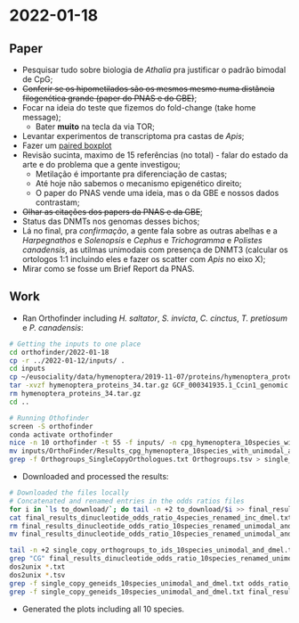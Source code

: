 # 2022-01-18

## Paper
- Pesquisar tudo sobre biologia de *Athalia* pra justificar o padrão bimodal de CpG;
- ~~Conferir se os hipometilados são os mesmos mesmo numa distância filogenética grande (paper do PNAS e do GBE)~~;
- Focar na ideia do teste que fizemos do fold-change (take home message);
	- Bater **muito** na tecla da via TOR;
- Levantar experimentos de transcriptoma pra castas de *Apis*;
- Fazer um [paired boxplot](https://rpkgs.datanovia.com/ggpubr/reference/ggpaired.html)
- Revisão sucinta, maximo de 15 referências (no total) - falar do estado da arte e do problema que a gente investigou;
	- Metilação é importante pra diferenciação de castas;
	- Até hoje não sabemos o mecanismo epigenético direito;
	- O paper do PNAS vende uma ideia, mas o da GBE e nossos dados contrastam;
- ~~Olhar as citações dos papers da PNAS e da GBE~~;
- Status das DNMTs nos genomas desses bichos;
- Lá no final, pra _confirmação_, a gente fala sobre as outras abelhas e a *Harpegnathos* e *Solenopsis* e *Cephus* e *Trichogramma* e *Polistes canadensis*, as utilmas unimodais com presença de DNMT3 (calcular os ortologos 1:1 incluindo eles e fazer os scatter com *Apis* no eixo X);
- Mirar como se fosse um Brief Report da PNAS.

## Work
- Ran Orthofinder including *H. saltator*, *S. invicta*, *C. cinctus*, *T. pretiosum* e *P. canadensis*:
```bash
# Getting the inputs to one place
cd orthofinder/2022-01-18
cp -r ../2022-01-12/inputs/ .
cd inputs
cp ~/eusociality/data/hymenoptera/2019-11-07/proteins/hymenoptera_proteins_34.tar.gz .
tar -xvzf hymenoptera_proteins_34.tar.gz GCF_000341935.1_Ccin1_genomic.gbff_nt.fasta.longest.fasta.ids.txt.aa.fa GCF_003227715.1_Hsal_v8.5_genomic.gbff_nt.fasta.longest.fasta.ids.txt.aa.fa GCF_001313835.1_ASM131383v1_genomic.gbff_nt.fasta.longest.fasta.ids.txt.aa.fa GCF_000188075.2_Si_gnH_genomic.gbff_nt.fasta.longest.fasta.ids.txt.aa.fa GCF_000599845.2_Tpre_2.0_genomic.gbff_nt.fasta.longest.fasta.ids.txt.aa.fa
rm hymenoptera_proteins_34.tar.gz
cd ..

# Running Othofinder
screen -S orthofinder
conda activate orthofinder
nice -n 10 orthofinder -t 55 -f inputs/ -n cpg_hymenoptera_10species_with_unimodal_and_dmel
mv inputs/OrthoFinder/Results_cpg_hymenoptera_10species_with_unimodal_and_dmel/ ../../../results/orthofinder_results/2022-01-18/
grep -f Orthogroups_SingleCopyOrthologues.txt Orthogroups.tsv > single_copy_orthogroups_to_ids.tsv
```
- Downloaded and processed the results:
```bash
# Downloaded the files locally
# Concatenated and renamed entries in the odds ratios files
for i in `ls to_download/`; do tail -n +2 to_download/$i >> final_results_dinucleotide_odds_ratio_10species_renamed_unimodal_and_dmel.txt; done
cat final_results_dinucleotide_odds_ratio_4species_renamed_inc_dmel.txt final_results_dinucleotide_odds_ratio_10species_renamed_unimodal_and_dmel.txt > final_results_dinucleotide_odds_ratio_10species_renamed_unimodal_and_dmel.txt.tmp
rm final_results_dinucleotide_odds_ratio_10species_renamed_unimodal_and_dmel.txt
mv final_results_dinucleotide_odds_ratio_10species_renamed_unimodal_and_dmel.txt.tmp final_results_dinucleotide_odds_ratio_10species_renamed_unimodal_and_dmel.txt

tail -n +2 single_copy_orthogroups_to_ids_10species_unimodal_and_dmel.tsv | awk 'OFS="\n" {print $2, $3, $4, $5, $6, $7, $8, $9, $10, $11}' > single_copy_geneids_10species_unimodal_and_dmel.txt
grep "CG" final_results_dinucleotide_odds_ratio_10species_renamed_unimodal_and_dmel.txt > odds_ratio_CG_only_10species_renamed_uniodal_and_dmel.txt
dos2unix *.txt
dos2unix *.tsv
grep -f single_copy_geneids_10species_unimodal_and_dmel.txt odds_ratio_CG_only_10species_renamed_uniodal_and_dmel.txt > odds_ratio_CG_only_10species_renamed_single_copy_uniodal_and_dmel.txt
grep -f single_copy_geneids_10species_unimodal_and_dmel.txt final_results_dinucleotide_odds_ratio_10species_renamed_unimodal_and_dmel.txt  > final_results_dinucleotide_odds_ratio_10species_renamed_single_copy_unimodal_and_dmel.txt
```
- Generated the plots including all 10 species.
